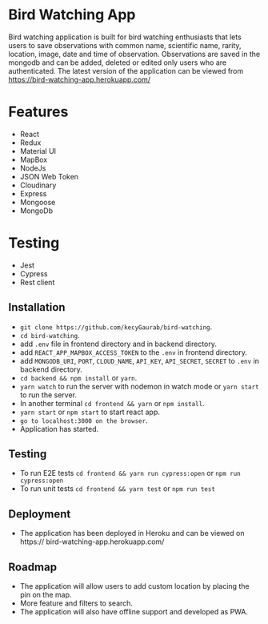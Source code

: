
# Bird Watching App

Bird watching application is built for bird watching enthusiasts that lets users to save observations with common name, scientific name, rarity, location, image, date and time of observation. Observations are saved in the mongodb and can be added, deleted or edited only users who are authenticated. The latest version of the application can be viewed from https://bird-watching-app.herokuapp.com/

# Features

* React 
* Redux
* Material UI
* MapBox
* NodeJs
* JSON Web Token
* Cloudinary
* Express
* Mongoose
* MongoDb

# Testing 

* Jest
* Cypress
* Rest client

## Installation

* `git clone https://github.com/kecyGaurab/bird-watching`.
* `cd bird-watching`.
*  add `.env` file in frontend directory and in backend directory.
*  add `REACT_APP_MAPBOX_ACCESS_TOKEN` to the `.env` in frontend directory.
*  add `MONGODB_URI`, `PORT`, `CLOUD_NAME`, `API_KEY`, `API_SECRET`, `SECRET` to       `.env`  in backend directory.
* `cd backend && npm install` or `yarn`.
* `yarn watch` to run the server with nodemon in watch mode or `yarn start` to run the server.
* In another terminal `cd frontend && yarn` or `npm install`.
* `yarn start` or `npm start` to start react app.
* `go to localhost:3000 on the browser`.
* Application has started.

## Testing

* To run E2E tests `cd frontend && yarn run cypress:open` or `npm run cypress:open`
* To run unit tests `cd frontend && yarn test` or `npm run test`

## Deployment

* The application has been deployed in Heroku and can be viewed on https://  bird-watching-app.herokuapp.com/

## Roadmap

* The application will allow users to add custom location by placing the pin on the map.
* More feature and filters to search.
* The application will also have offline support and developed as PWA.
